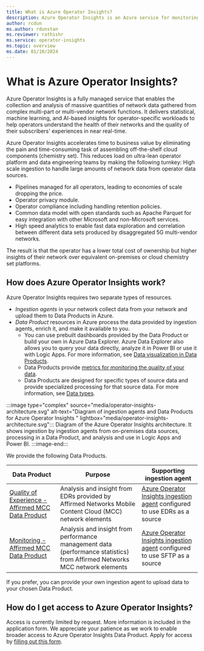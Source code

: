 ```yaml
---
title: What is Azure Operator Insights?
description: Azure Operator Insights is an Azure service for monitoring and analyzing data from multiple sources.
author: rcdun
ms.author: rdunstan
ms.reviewer: rathishr
ms.service: operator-insights
ms.topic: overview 
ms.date: 01/10/2024
---
```


# What is Azure Operator Insights?

Azure Operator Insights is a fully managed service that enables the collection and analysis of massive quantities of network data gathered from complex multi-part or multi-vendor network functions. It delivers statistical, machine learning, and AI-based insights for operator-specific workloads to help operators understand the health of their networks and the quality of their subscribers' experiences in near real-time.

Azure Operator Insights accelerates time to business value by eliminating the pain and time-consuming task of assembling off-the-shelf cloud components (chemistry set). This reduces load on ultra-lean operator platform and data engineering teams by making the following turnkey: 
High scale ingestion to handle large amounts of network data from operator data sources. 

- Pipelines managed for all operators, leading to economies of scale dropping the price. 
- Operator privacy module. 
- Operator compliance including handling retention policies. 
- Common data model with open standards such as Apache Parquet for easy integration with other Microsoft and non-Microsoft services.
- High speed analytics to enable fast data exploration and correlation between different data sets produced by disaggregated 5G multi-vendor networks. 

The result is that the operator has a lower total cost of ownership but higher insights of their network over equivalent on-premises or cloud chemistry set platforms.

## How does Azure Operator Insights work?

Azure Operator Insights requires two separate types of resources.

- _Ingestion agents_ in your network collect data from your network and upload them to Data Products in Azure.
- _Data Product_ resources in Azure process the data provided by ingestion agents, enrich it, and make it available to you.
    - You can use prebuilt dashboards provided by the Data Product or build your own in Azure Data Explorer. Azure Data Explorer also allows you to query your data directly, analyze it in Power BI or use it with Logic Apps. For more information, see [Data visualization in Data Products](concept-data-visualization.md).
    - Data Products provide [metrics for monitoring the quality of your data](concept-data-quality-monitoring.md).
    - Data Products are designed for specific types of source data and provide specialized processing for that source data. For more information, see [Data types](concept-data-types.md).

:::image type="complex" source="media/operator-insights-architecture.svg" alt-text="Diagram of ingestion agents and Data Products for Azure Operator Insights " lightbox="media/operator-insights-architecture.svg":::
    Diagram of the Azure Operator Insights architecture. It shows ingestion by ingestion agents from on-premises data sources, processing in a Data Product, and analysis and use in Logic Apps and Power BI.
:::image-end:::

We provide the following Data Products.

|Data Product  |Purpose  |Supporting ingestion agent|
|---------|---------|---------|
|[Quality of Experience - Affirmed MCC Data Product](concept-mcc-data-product.md) | Analysis and insight from EDRs provided by Affirmed Networks Mobile Content Cloud (MCC) network elements| [Azure Operator Insights ingestion agent](ingestion-agent-overview.md) configured to use EDRs as a source|
| [Monitoring - Affirmed MCC Data Product](concept-monitoring-mcc-data-product.md) | Analysis and insight from performance management data (performance statistics) from Affirmed Networks MCC network elements| [Azure Operator Insights ingestion agent](ingestion-agent-overview.md) configured to use SFTP as a source |

If you prefer, you can provide your own ingestion agent to upload data to your chosen Data Product.

## How do I get access to Azure Operator Insights?

Access is currently limited by request. More information is included in the application form. We appreciate your patience as we work to enable broader access to Azure Operator Insights Data Product. Apply for access by [filling out this form](https://aka.ms/AAn1mi6).

